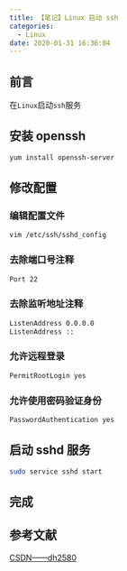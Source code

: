 ```yaml
---
title: 【笔记】Linux 启动 ssh
categories:
  - Linux
date: 2020-01-31 16:36:04
---
```


## 前言

在`Linux`启动`ssh`服务

<!-- more -->

## 安装 openssh

``` sh
yum install openssh-server
```

## 修改配置

### 编辑配置文件

``` sh
vim /etc/ssh/sshd_config
```

### 去除端口号注释

``` sh
Port 22
```

### 去除监听地址注释

``` sh
ListenAddress 0.0.0.0
ListenAddress ::
```

### 允许远程登录

``` sh
PermitRootLogin yes
```

### 允许使用密码验证身份

``` sh
PasswordAuthentication yes
```

## 启动 sshd 服务

``` sh
sudo service sshd start
```

## 完成

## 参考文献

[CSDN——dh2580](https://blog.csdn.net/trackle400/article/details/52755571)

